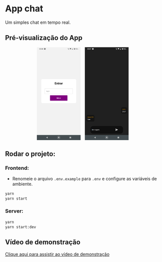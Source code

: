 # App chat

Um simples chat em tempo real.

## Pré-visualização do App

<div align="center">
  <img src="./assets/images/loginScreen.png" alt="Tela de Login" height="300px" style="margin-right: 10px;">
  <img src="./assets/images/chatScreen.png" alt="Tela de Chat" height="300px">
</div>

## Rodar o projeto:

### Frontend:
- Renomeie o arquivo `.env.example` para `.env` e configure as variáveis de ambiente.

```
yarn
yarn start
```

### Server:

```
yarn
yarn start:dev
```

## Vídeo de demonstração

<a href='https://fqvdbgearwiwcebrpbop.supabase.co/storage/v1/object/public/file/app-chat.mp4'>Clique aqui para assistir ao vídeo de demonstração<a/>
